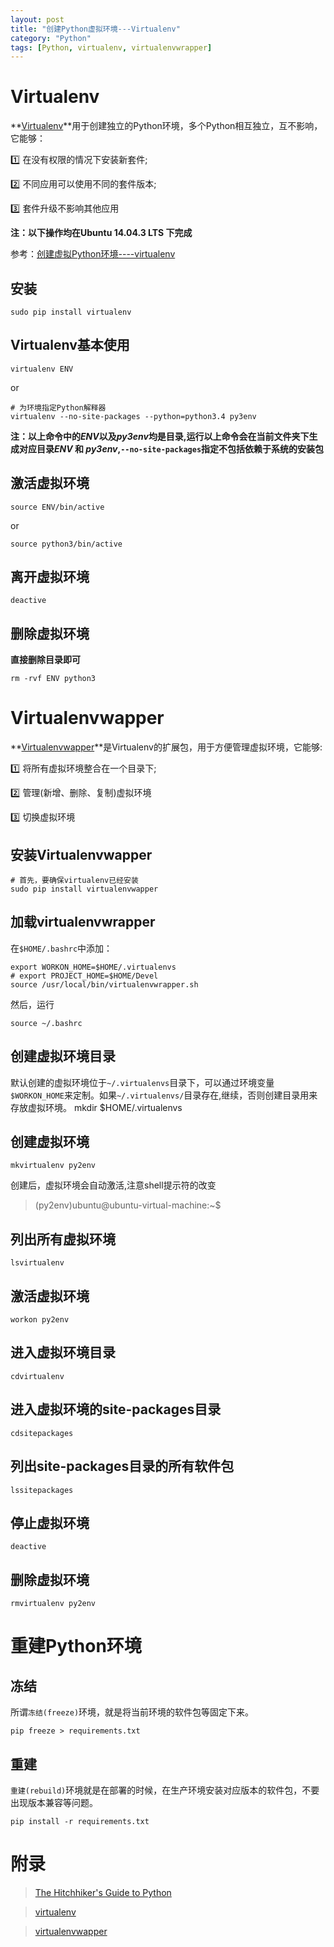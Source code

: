 ```yaml
---
layout: post
title: "创建Python虚拟环境---Virtualenv"
category: "Python"
tags: [Python, virtualenv, virtualenvwrapper]
---
```


# Virtualenv

**[Virtualenv][1]**用于创建独立的Python环境，多个Python相互独立，互不影响，它能够：

:one: 在没有权限的情况下安装新套件;

:two: 不同应用可以使用不同的套件版本;

:three: 套件升级不影响其他应用

[1]: https://virtualenv.pypa.io/en/latest/

**注：以下操作均在Ubuntu 14.04.3 LTS 下完成**

参考：[创建虚拟Python环境----virtualenv](http://lesliezhu.github.io/public/2014-11-11-virtualenv.html)

<!-- more -->

## 安装

	sudo pip install virtualenv

## Virtualenv基本使用

	virtualenv ENV

or
	
	# 为环境指定Python解释器
	virtualenv --no-site-packages --python=python3.4 py3env

**注：以上命令中的*ENV*以及*py3env*均是目录,运行以上命令会在当前文件夹下生成对应目录*ENV* 和 _py3env_,`--no-site-packages`指定不包括依赖于系统的安装包**

## 激活虚拟环境

	source ENV/bin/active

or
	
	source python3/bin/active

## 离开虚拟环境

	deactive

## 删除虚拟环境

**直接删除目录即可**

	rm -rvf ENV python3

# Virtualenvwapper

**[Virtualenvwapper][2]**是Virtualenv的扩展包，用于方便管理虚拟环境，它能够:

:one: 将所有虚拟环境整合在一个目录下;

:two: 管理(新增、删除、复制)虚拟环境

:three: 切换虚拟环境

[2]: http://virtualenvwrapper.readthedocs.org/en/latest/index.html

## 安装Virtualenvwapper

	# 首先，要确保virtualenv已经安装
	sudo pip install virtualenvwapper 

## 加载virtualenvwrapper

在`$HOME/.bashrc`中添加：

	export WORKON_HOME=$HOME/.virtualenvs
	# export PROJECT_HOME=$HOME/Devel
	source /usr/local/bin/virtualenvwrapper.sh 

然后，运行

	source ~/.bashrc

## 创建虚拟环境目录

默认创建的虚拟环境位于`~/.virtualenvs`目录下，可以通过环境变量`$WORKON_HOME`来定制。如果`~/.virtualenvs/`目录存在,继续，否则创建目录用来存放虚拟环境。
	mkdir $HOME/.virtualenvs

## 创建虚拟环境

	mkvirtualenv py2env

创建后，虚拟环境会自动激活,注意shell提示符的改变

> (py2env)ubuntu@ubuntu-virtual-machine:~$

## 列出所有虚拟环境

	lsvirtualenv 

## 激活虚拟环境

	workon py2env

## 进入虚拟环境目录

	cdvirtualenv

## 进入虚拟环境的site-packages目录

	cdsitepackages

## 列出site-packages目录的所有软件包

	lssitepackages

## 停止虚拟环境

	deactive

## 删除虚拟环境

	rmvirtualenv py2env

# 重建Python环境

## 冻结

所谓`冻结(freeze)`环境，就是将当前环境的软件包等固定下来。

	pip freeze > requirements.txt

## 重建

`重建(rebuild)`环境就是在部署的时候，在生产环境安装对应版本的软件包，不要出现版本兼容等问题。

	pip install -r requirements.txt


# 附录

> [The Hitchhiker's Guide to Python](http://docs.python-guide.org/en/latest/dev/virtualenvs/)

> [virtualenv](https://virtualenv.pypa.io/en/latest/)

> [virtualenvwapper](http://virtualenvwrapper.readthedocs.org/en/latest/index.html)

